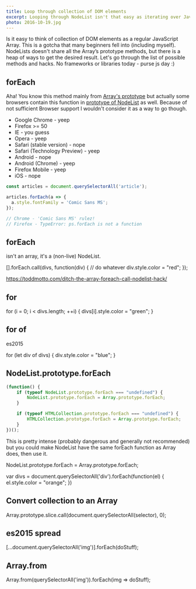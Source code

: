 ```yaml
---
title: Loop through collection of DOM elements
excerpt: Looping through NodeList isn't that easy as iterating over JavaScript Array. In this article I am going to cover possible methods (and hacks).
photo: 2016-10-19.jpg
---
```


Is it easy to think of collection of DOM elements as a regular JavaScript Array. This is a gotcha that many beginners fell into (including myself). NodeLists doesn't share all the Array’s prototype methods, but there is a heap of ways to get the desired result. Let's go through the list of possible methods and hacks. No frameworks or libraries today - purse js day :)

## forEach

Aha! You know this method mainly from [Array's prototype](https://developer.mozilla.org/en-US/docs/Web/JavaScript/Reference/Global_Objects/Array/forEach) but actually some browsers contain this function in [prototype of NodeList](https://developer.mozilla.org/en-US/docs/Web/API/NodeList/forEach) as well. Because of not sufficient Browser support I wouldn't consider it as a way to go though.

- Google Chrome - yeep
- Firefox >= 50
- IE - you guess
- Opera - yeep
- Safari (stable version) - nope
- Safari (Technology Preview) - yeep
- Android - nope
- Android (Chrome) - yeep
- Firefox Mobile - yeep
- iOS - nope

```js
const articles = document.querySelectorAll('article');

articles.forEach(a => {
  a.style.fontFamily = 'Comic Sans MS';
});

// Chrome - 'Comic Sans MS' rulez!
// Firefox - TypeError: ps.forEach is not a function
```





## forEach
isn't an array, it's a (non-live) NodeList.

[].forEach.call(divs, function(div) {
  // do whatever
  div.style.color = "red";
});

https://toddmotto.com/ditch-the-array-foreach-call-nodelist-hack/

## for

for (i = 0; i < divs.length; ++i) {
  divs[i].style.color = "green";
}

## for of

es2015

for (let div of divs) {
  div.style.color = "blue";
}

## NodeList.prototype.forEach

```js
(function() {
    if (typeof NodeList.prototype.forEach === "undefined") {
        NodeList.prototype.forEach = Array.prototype.forEach;
    }

    if (typeof HTMLCollection.prototype.forEach === "undefined") {
        HTMLCollection.prototype.forEach = Array.prototype.forEach;
    }
})();
```

This is pretty intense (probably dangerous and generally not recommended) but you could make NodeList have the same forEach function as Array does, then use it.

NodeList.prototype.forEach = Array.prototype.forEach;

var divs = document.querySelectorAll('div').forEach(function(el) {
  el.style.color = "orange";
})

## Convert collection to an Array

Array.prototype.slice.call(document.querySelectorAll(selector), 0);

## es2015 spread

[...document.querySelectorAll('img')].forEach(doStuff);

## Array.from

Array.from(querySelectorAll('img')).forEach(img => doStuff);


